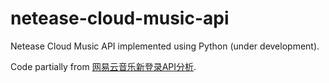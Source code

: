 # netease-cloud-music-api
Netease Cloud Music API implemented using Python (under development).

Code partially from [网易云音乐新登录API分析](https://github.com/darknessomi/musicbox/wiki/%E7%BD%91%E6%98%93%E4%BA%91%E9%9F%B3%E4%B9%90%E6%96%B0%E7%99%BB%E5%BD%95API%E5%88%86%E6%9E%90).
